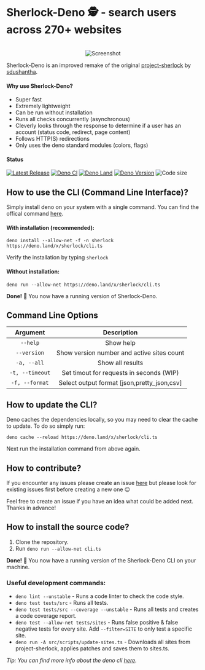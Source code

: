 # Sherlock-Deno 🕵️ - search users across 270+ websites

<p align="center">
  <br>
  <img alt="Screenshot" src="https://github.com/checkerschaf/sherlock-deno/raw/master/screenshot.png" />
  <br>
</p>

Sherlock-Deno is an improved remake of the original [project-sherlock](https://github.com/sherlock-project/sherlock) by [sdushantha](https://github.com/sdushantha).

#### Why use Sherlock-Deno?

- Super fast
- Extremely lightweight
- Can be run without installation
- Runs all checks concurrently (asynchronous)
- Cleverly looks through the response to determine if a user has an account (status code, redirect, page content)
- Follows HTTP(S) redirections
- Only uses the deno standard modules (colors, flags)

#### Status

[![Latest Release](https://img.shields.io/github/release/checkerschaf/sherlock-deno.svg?label=Latest%20Release)](https://github.com/checkerschaf/sherlock-deno/releases/latest)
[![Deno CI](https://img.shields.io/github/workflow/status/checkerschaf/sherlock-deno/Deno%20CI?label=Deno%20CI&logo=GitHub)](https://github.com/checkerschaf/sherlock-deno/actions)
[![Deno Land](https://img.shields.io/badge/available%20on-deno.land/x-lightgrey.svg?logo=deno)](https://deno.land/x/sherlock)
[![Deno Version](https://img.shields.io/badge/Deno%20Version-^1.5.0-lightgrey?logo=deno)](https://deno.land)
![Code size](https://img.shields.io/github/languages/code-size/checkerschaf/sherlock-deno?label=Code%20Size)

## How to use the CLI (Command Line Interface)?

Simply install deno on your system with a single command. You can find the offical command [here](https://deno.land/#installation).

#### With installation (recommended):

`deno install --allow-net -f -n sherlock https://deno.land/x/sherlock/cli.ts`

Verify the installation by typing `sherlock`

#### Without installation:

`deno run --allow-net https://deno.land/x/sherlock/cli.ts`

**Done!** 🎉 You now have a running version of Sherlock-Deno.

## Command Line Options

|    Argument     |                 Description                 |
| :-------------: | :-----------------------------------------: |
|    `--help`     |                  Show help                  |
|   `--version`   | Show version number and active sites count  |
|   `-a, --all`   |              Show all results               |
| `-t, --timeout` |  Set timout for requests in seconds (WIP)   |
| `-f, --format`  | Select output format [json,pretty_json,csv] |

## How to update the CLI?

Deno caches the dependencies locally, so you may need to clear the cache to update. To do so simply run:

`deno cache --reload https://deno.land/x/sherlock/cli.ts`

Next run the installation command from above again.

## How to contribute?

If you encounter any issues please create an issue [here](https://github.com/checkerschaf/sherlock-deno/issues) but please look for existing issues first before creating a new one 😉

Feel free to create an issue if you have an idea what could be added next. Thanks in advance!

## How to install the source code?

1. Clone the repository.
2. Run `deno run --allow-net cli.ts`

**Done!** 🎉 You now have a running version of the Sherlock-Deno CLI on your machine.

### Useful development commands:

- `deno lint --unstable` - Runs a code linter to check the code style.
- `deno test tests/src` - Runs all tests.
- `deno test tests/src --coverage --unstable` - Runs all tests and creates a code coverage report.
- `deno test --allow-net tests/sites` - Runs false positive & false negative tests for every site. Add `--filter=SITE` to only test a specific site.
- `deno run -A src/scripts/update-sites.ts` - Downloads all sites from project-sherlock, applies patches and saves them to sites.ts.

_Tip: You can find more info about the deno cli [here](https://deno.land/manual/getting_started/command_line_interface)._
